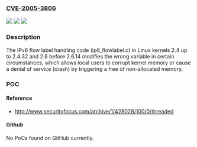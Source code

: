 ### [CVE-2005-3806](https://cve.mitre.org/cgi-bin/cvename.cgi?name=CVE-2005-3806)
![](https://img.shields.io/static/v1?label=Product&message=n%2Fa&color=blue)
![](https://img.shields.io/static/v1?label=Version&message=n%2Fa&color=blue)
![](https://img.shields.io/static/v1?label=Vulnerability&message=n%2Fa&color=brighgreen)

### Description

The IPv6 flow label handling code (ip6_flowlabel.c) in Linux kernels 2.4 up to 2.4.32 and 2.6 before 2.6.14 modifies the wrong variable in certain circumstances, which allows local users to corrupt kernel memory or cause a denial of service (crash) by triggering a free of non-allocated memory.

### POC

#### Reference
- http://www.securityfocus.com/archive/1/428028/100/0/threaded

#### Github
No PoCs found on GitHub currently.


